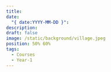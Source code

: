 ```yaml
---
title: 
date:
  "{ date:YYYY-MM-DD }": 
description: 
draft: false
image: /static/background/village.jpeg
position: 50% 60%
tags:
  - Courses
  - Year-1
---
```

